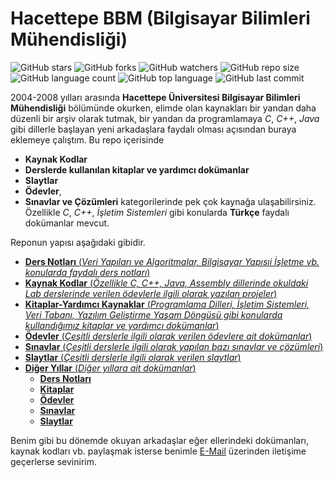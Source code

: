 # Hacettepe BBM (Bilgisayar Bilimleri Mühendisliği)

![GitHub stars](https://img.shields.io/github/stars/coderserdar/HacettepeBBM?style=social) ![GitHub forks](https://img.shields.io/github/forks/coderserdar/HacettepeBBM?style=social) ![GitHub watchers](https://img.shields.io/github/watchers/coderserdar/HacettepeBBM?style=social) ![GitHub repo size](https://img.shields.io/github/repo-size/coderserdar/HacettepeBBM?style=plastic) ![GitHub language count](https://img.shields.io/github/languages/count/coderserdar/HacettepeBBM?style=plastic) ![GitHub top language](https://img.shields.io/github/languages/top/coderserdar/HacettepeBBM?style=plastic) ![GitHub last commit](https://img.shields.io/github/last-commit/coderserdar/HacettepeBBM?color=red&style=plastic)

2004-2008 yılları arasında **Hacettepe Üniversitesi Bilgisayar Bilimleri Mühendisliği** bölümünde okurken, elimde olan kaynakları bir yandan daha düzenli bir arşiv olarak tutmak, bir yandan da programlamaya *C*, *C++*, *Java* gibi dillerle başlayan yeni arkadaşlara faydalı olması açısından buraya eklemeye çalıştım.
Bu repo içerisinde
 - **Kaynak Kodlar**
 - **Derslerde kullanılan kitaplar ve yardımcı dokümanlar**
 - **Slaytlar**
 - **Ödevler**,
 - **Sınavlar ve Çözümleri** kategorilerinde pek çok kaynağa ulaşabilirsiniz.
Özellikle *C*, *C++*, *İşletim Sistemleri* gibi konularda **Türkçe** faydalı dokümanlar mevcut.
 
Reponun yapısı aşağıdaki gibidir.
 - [**Ders Notları** (*Veri Yapıları ve Algoritmalar, Bilgisayar Yapısıi İşletme vb. konularda faydalı ders notları*)](https://github.com/coderserdar/HacettepeBBM/tree/main/Ders%20Notları/)
 - [**Kaynak Kodlar** (*Özellikle C, C++, Java, Assembly dillerinde okuldaki Lab derslerinde verilen ödevlerle ilgili olarak yazılan projeler*)](https://github.com/coderserdar/HacettepeBBM/tree/main/Kaynak%20Kodlar/)
 - [**Kitaplar-Yardımcı Kaynaklar** (*Programlama Dilleri, İşletim Sistemleri, Veri Tabanı, Yazılım Geliştirme Yaşam Döngüsü gibi konularda kullandığımız kitaplar ve yardımcı dokümanlar*)](https://github.com/coderserdar/HacettepeBBM/tree/main/Kitaplar%20-%20Yardımcı%20Kaynaklar/)
 - [**Ödevler** (*Çeşitli derslerle ilgili olarak verilen ödevlere ait dokümanlar*)](https://github.com/coderserdar/HacettepeBBM/tree/main/Ödevler/)
 - [**Sınavlar** (*Çeşitli derslerle ilgili olarak yapılan bazı sınavlar ve çözümleri*)](https://github.com/coderserdar/HacettepeBBM/tree/main/Sınavlar/)
 - [**Slaytlar** (*Çeşitli derslerle ilgili olarak verilen slaytlar*)](https://github.com/coderserdar/HacettepeBBM/tree/main/Slaytlar/)
 - [**Diğer Yıllar** (*Diğer yıllara ait dokümanlar*)](https://github.com/coderserdar/HacettepeBBM/tree/main/Diğer%20Yıllar/)
   - [**Ders Notları**](https://github.com/coderserdar/HacettepeBBM/tree/main/Diğer%20Yıllar/Ders%20Notları/)
   - [**Kitaplar**](https://github.com/coderserdar/HacettepeBBM/tree/main/Diğer%20Yıllar/Kitaplar/)
   - [**Ödevler**](https://github.com/coderserdar/HacettepeBBM/tree/main/Diğer%20Yıllar/Ödevler/)
   - [**Sınavlar**](https://github.com/coderserdar/HacettepeBBM/tree/main/Diğer%20Yıllar/Sınavlar/)
   - [**Slaytlar**](https://github.com/coderserdar/HacettepeBBM/tree/main/Diğer%20Yıllar/Slaytlar/)

Benim gibi bu dönemde okuyan arkadaşlar eğer ellerindeki dokümanları, kaynak kodları vb. paylaşmak isterse benimle [E-Mail](mailto:serdargul@outlook.com) üzerinden iletişime geçerlerse sevinirim.
